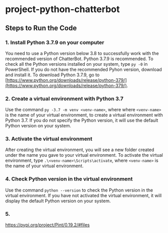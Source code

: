 # project-python-chatterbot

## Steps to Run the Code

### 1. Install Python 3.7.9 on your computer

You need to use a Python version below 3.8 to successfully work with the recommended version of ChatterBot. Python 3.7.9 is recommended. To check all the Python versions installed on your system, type `py -0` in PowerShell. If you do not have the recommended Pyhon version, download and install it. To download Python 3.7.9, go to [https://www.python.org/downloads/release/python-379/](https://www.python.org/downloads/release/python-379/).

### 2. Create a virtual environment with Python 3.7

Use the command `py -3.7 -m venv <venv-name>`, where where `<venv-name>` is the name of your virtual environment, to create a virtual environment with Python 3.7. If you do not specify the Python version, it will use the default Python version on your system.

### 3. Activate the virtual environment

After creating the virtual environment, you will see a new folder created under the name you gave to your virtual environment. To activate the virtual environment, type `.\<venv-name>\Scripts\activate`, where `<venv-name>` is the name of your virtual environment.

### 4. Check Python version in the virtual environment

Use the command `python --version` to check the Python version in the virtual environment. If you have not activated the virtual environment, it will display the default Python version on your system.

### 5. 

https://pypi.org/project/Pint/0.19.2/#files
